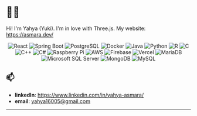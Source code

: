# 👨‍💻

Hi! I'm Yahya (Yuki). I'm in love with Three.js. My website: https://asmara.dev/

<div align="center">
<img src="https://img.shields.io/badge/-React-61DAFB?style=for-the-badge&logo=react&logoColor=black" alt="React"/>
<img src="https://img.shields.io/badge/-Spring%20Boot-6DB33F?style=for-the-badge&logo=spring&logoColor=white" alt="Spring Boot"/>
<img src="https://img.shields.io/badge/-PostgreSQL-4169E1?style=for-the-badge&logo=postgresql&logoColor=white" alt="PostgreSQL"/>
<img src="https://img.shields.io/badge/-Docker-2496ED?style=for-the-badge&logo=docker&logoColor=white" alt="Docker"/>
<img src="https://img.shields.io/badge/-Java-007396?style=for-the-badge&logo=java&logoColor=white" alt="Java"/>
<img src="https://img.shields.io/badge/-Python-3776AB?style=for-the-badge&logo=python&logoColor=white" alt="Python"/>
<img src="https://img.shields.io/badge/-R-276DC3?style=for-the-badge&logo=r&logoColor=white" alt="R"/>
<img src="https://img.shields.io/badge/-C-A8B9CC?style=for-the-badge&logo=c&logoColor=black" alt="C"/>
<img src="https://img.shields.io/badge/-C%2B%2B-00599C?style=for-the-badge&logo=c%2B%2B&logoColor=white" alt="C++"/>
<img src="https://img.shields.io/badge/-C%23-239120?style=for-the-badge&logo=csharp&logoColor=white" alt="C#"/>
<img src="https://img.shields.io/badge/-Raspberry%20Pi-A22846?style=for-the-badge&logo=raspberry-pi&logoColor=white" alt="Raspberry Pi"/>
<img src="https://img.shields.io/badge/AWS-%23FF9900?style=for-the-badge&logo=amazon-aws&logoColor=white" alt="AWS"/>
<img src="https://img.shields.io/badge/Firebase-039BE5?style=for-the-badge&logo=firebase&logoColor=white" alt="Firebase"/>
<img src="https://img.shields.io/badge/Vercel-%23000000?style=for-the-badge&logo=vercel&logoColor=white" alt="Vercel"/>
<img src="https://img.shields.io/badge/MariaDB-003545?style=for-the-badge&logo=mariadb&logoColor=white" alt="MariaDB"/>
<img src="https://img.shields.io/badge/Microsoft%20SQL%20Server-CC2927?style=for-the-badge&logo=microsoft-sql-server&logoColor=white" alt="Microsoft SQL Server"/>
<img src="https://img.shields.io/badge/MongoDB-%234ea94b?style=for-the-badge&logo=mongodb&logoColor=white" alt="MongoDB"/>
<img src="https://img.shields.io/badge/MySQL-4479A1?style=for-the-badge&logo=mysql&logoColor=white" alt="MySQL"/>
</div>

## 📫

- **linkedIn**: https://www.linkedin.com/in/yahya-asmara/
- **email**: yahya16005@gmail.com

---
